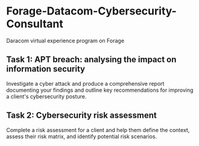# Forage-Datacom-Cybersecurity-Consultant
Daracom virtual experience program on Forage

## Task 1: APT breach: analysing the impact on information security
Investigate a cyber attack and produce a comprehensive report documenting your findings and outline key recommendations for improving a client's cybersecurity posture.

## Task 2: Cybersecurity risk assessment
Complete a risk assessment for a client and help them define the context, assess their risk matrix, and identify potential risk scenarios.
